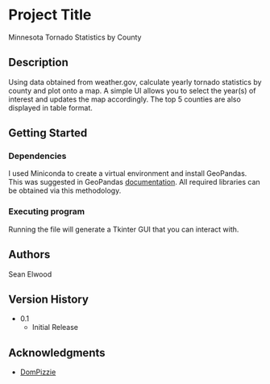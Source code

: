 # Project Title

Minnesota Tornado Statistics by County

## Description

Using data obtained from weather.gov, calculate yearly tornado statistics by county and plot onto a map.
A simple UI allows you to select the year(s) of interest and updates the map accordingly. The top 5 counties are also displayed in table format. 

## Getting Started

### Dependencies

I used Miniconda to create a virtual environment and install GeoPandas. This was suggested in GeoPandas [documentation](https://geopandas.org/en/stable/getting_started/install.html).
All required libraries can be obtained via this methodology.

### Executing program

Running the file will generate a Tkinter GUI that you can interact with. 

## Authors

Sean Elwood

## Version History

* 0.1
    * Initial Release

## Acknowledgments

* [DomPizzie](https://gist.github.com/DomPizzie/7a5ff55ffa9081f2de27c315f5018afc)
